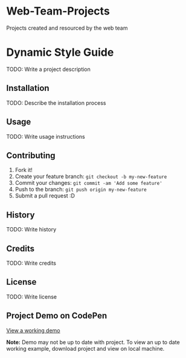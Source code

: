# Web-Team-Projects
Projects created and resourced by the web team
# Dynamic Style Guide
TODO: Write a project description
## Installation
TODO: Describe the installation process
## Usage
TODO: Write usage instructions
## Contributing
1. Fork it!
2. Create your feature branch: `git checkout -b my-new-feature`
3. Commit your changes: `git commit -am 'Add some feature'`
4. Push to the branch: `git push origin my-new-feature`
5. Submit a pull request :D
## History
TODO: Write history
## Credits
TODO: Write credits
## License
TODO: Write license
## Project Demo on CodePen
<a href="https://codepen.io/bbakle/project/editor/ZyrJmX/" target="_blank">View a working demo</a>

**Note:** Demo may not be up to date with project.  To view an up to date working example, download project and view on local machine.
